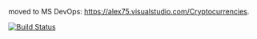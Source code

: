 moved to MS DevOps: https://alex75.visualstudio.com/Cryptocurrencies.


[![Build Status](https://alex75.visualstudio.com/Cryptocurrencies/_apis/build/status/master?branchName=master)](https://alex75.visualstudio.com/Cryptocurrencies/_build/latest?definitionId=17&branchName=master)
